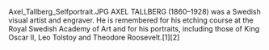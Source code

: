 Axel_Tallberg_Selfportrait.JPG AXEL TALLBERG (1860–1928) was a Swedish visual artist and engraver. He is remembered for his etching course at the Royal Swedish Academy of Art and for his portraits, including those of King Oscar II, Leo Tolstoy and Theodore Roosevelt.[1][2]
